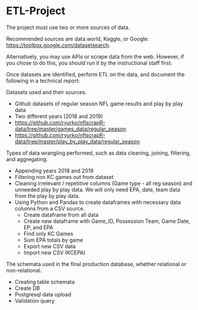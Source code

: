 # ETL-Project

The project must use two or more sources of data.

Recommended sources are data.world, Kaggle, or Google: https://toolbox.google.com/datasetsearch.

Alternatively, you may use APIs or scrape data from the web. However, if you chose to do this, you should run it by the instructional staff first.

Once datasets are identified, perform ETL on the data, and document the following in a technical report:


Datasets used and their sources.<br>
  + Github datasets of regular season NFL game results and play by play data
  + Two different years (2018 and 2019)  
  + https://github.com/ryurko/nflscrapR-data/tree/master/games_data/regular_season
  + https://github.com/ryurko/nflscrapR-data/tree/master/play_by_play_data/regular_season
  


Types of data wrangling performed, such as data cleaning, joining, filtering, and aggregating.<br>
  + Appending years 2018 and 2019
  + Filtering non KC games out from dataset
  + Cleaning irrelevant / repetitive columns (Game type - all reg season) and unneeded play by play data.  We will only need EPA, date, team data from the play by play data.
  + Using Python and Pandas to create dataframes with necessary data columns from a CSV source.
     + Create dataframe from all data
     + Create new dataframe with Game_ID, Possession Team, Game Date, EP, and EPA
     + Find only KC Games
     + Sum EPA totals by game
     + Export new CSV data
     + Import new CSV (KCEPA)
     
  

The schemata used in the final production database, whether relational or non-relational. <br>
 + Creating table schemata
 + Create DB
 + Postgresql data upload
 + Validation query 
